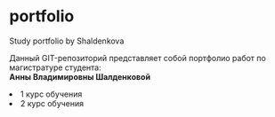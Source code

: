 # portfolio
Study portfolio by Shaldenkova

Данный GIT-репозиторий представляет собой портфолио работ по магистратуре студента: </br>
<strong>Анны Владимировны Шалденковой</strong>

<li>1 курс обучения</li>

<li>2 курс обучения</li>
